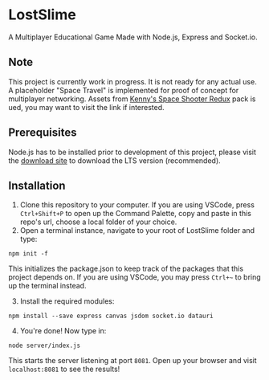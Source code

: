 # LostSlime
A Multiplayer Educational Game Made with Node.js, Express and Socket.io.

## Note
This project is currently work in progress. It is not ready for any actual use. A placeholder "Space Travel" is implemented for proof of concept for multiplayer networking. Assets from [Kenny's Space Shooter Redux](https://kenney.nl/assets/space-shooter-redux) pack is ued, you may want to visit the link if interested.

## Prerequisites
Node.js has to be installed prior to development of this project, please visit the [download site](https://nodejs.org/en/) to download the LTS version (recommended).

## Installation
1. Clone this repository to your computer. If you are using VSCode, press ```Ctrl+Shift+P``` to open up the Command Palette, copy and paste in this repo's url, choose a local folder of your choice.
2. Open a terminal instance, navigate to your root of LostSlime folder and type:
~~~
npm init -f
~~~
  This initializes the package.json to keep track of the packages that this project depends on. If you are using VSCode, you may press ``Ctrl+~`` to bring up the terminal instead.
 
3. Install the required modules:
~~~
npm install --save express canvas jsdom socket.io datauri
~~~
4. You're done! Now type in:
~~~
node server/index.js
~~~
This starts the server listening at port ```8081```. Open up your browser and visit ```localhost:8081``` to see the results!
